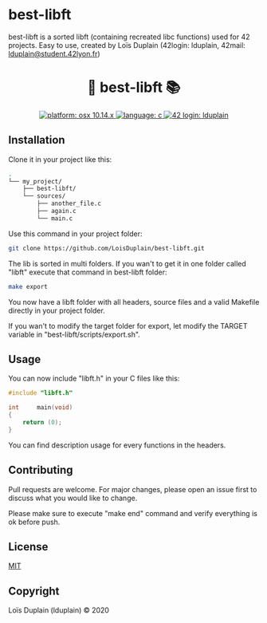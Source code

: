 # best-libft

best-libft is a sorted libft (containing recreated libc functions) used for 42 projects.
Easy to use, created by Loïs Duplain (42login: lduplain, 42mail: lduplain@student.42lyon.fr)

<h1 align="center">🧰 best-libft 📚</h1>

<p align="center">
  <a href="https://fr.wikipedia.org/wiki/MacOS_Mojave" target="_blank">
    <img alt="platform: osx 10.14.x" src="https://img.shields.io/badge/platform-osx%20v10.14.x-red?style=flat-square"/>
  </a>
  <a href="https://fr.wikipedia.org/wiki/C_(langage)" target="_blank">
    <img alt="language: c" src="https://img.shields.io/badge/language-C-purple?style=flat-square"/>
  </a>
  <a href="https://profile.intra.42.fr/users/lduplain" target="_blank">
    <img alt="42 login: lduplain" src="https://img.shields.io/badge/42%20login-lduplain-2DD57B?style=flat-square"/>
  </a>
</p>

## Installation

Clone it in your project like this:

```bash
.
└── my_project/
    ├── best-libft/
    └── sources/
        ├── another_file.c
        ├── again.c
        └── main.c  
```

Use this command in your project folder:

```bash
git clone https://github.com/LoisDuplain/best-libft.git
```

The lib is sorted in multi folders. If you wan't to get it in one folder called "libft" execute that command in best-libft folder:

```bash
make export
```

You now have a libft folder with all headers, source files and a valid Makefile directly in your project folder.

If you wan't to modify the target folder for export, let modify the TARGET variable in "best-libft/scripts/export.sh".

## Usage

You can now include "libft.h" in your C files like this:

```c
#include "libft.h"

int     main(void)
{
    return (0);
}
```

You can find description usage for every functions in the headers.

## Contributing
Pull requests are welcome. For major changes, please open an issue first to discuss what you would like to change.

Please make sure to execute "make end" command and verify everything is ok before push. 

## License
[MIT](https://choosealicense.com/licenses/mit/)

## Copyright
Loïs Duplain (lduplain) © 2020
